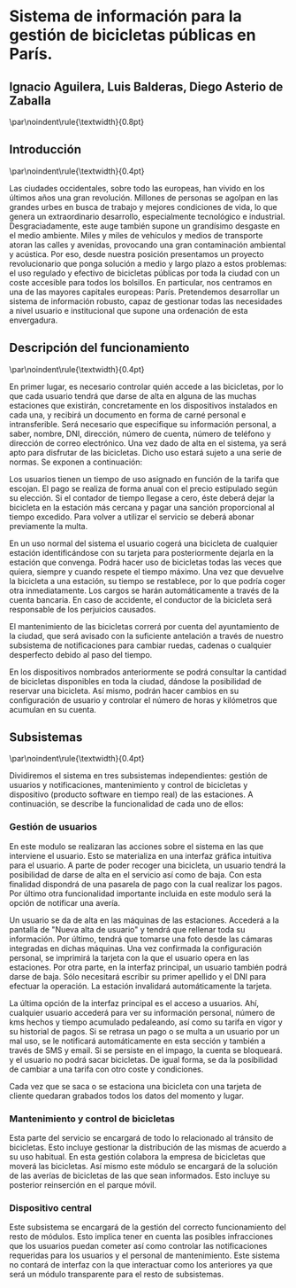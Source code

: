 # Sistema de información para la gestión de bicicletas públicas en París.
## Ignacio Aguilera, Luis Balderas, Diego Asterio de Zaballa
\par\noindent\rule{\textwidth}{0.8pt}  

## Introducción
\par\noindent\rule{\textwidth}{0.4pt}  

Las ciudades occidentales, sobre todo las europeas, han vivido en los últimos años una gran revolución. Millones de personas se agolpan en las grandes urbes en busca de trabajo y mejores condiciones de vida, lo que genera un extraordinario desarrollo, especialmente tecnológico e industrial. Desgraciadamente, este auge también supone un grandísimo desgaste en el medio ambiente. Miles y miles de vehículos y medios de transporte atoran las calles y avenidas, provocando una gran contaminación ambiental y acústica. Por eso, desde nuestra posición presentamos un proyecto revolucionario que ponga solución a medio y largo plazo a estos problemas: el uso regulado y efectivo de bicicletas públicas por toda la ciudad con un coste accesible para todos los bolsillos. En particular, nos centramos en una de las mayores capitales europeas: París. Pretendemos desarrollar un sistema de información robusto, capaz de gestionar todas las necesidades a nivel usuario e institucional que supone una ordenación de esta envergadura.  


## Descripción del funcionamiento
\par\noindent\rule{\textwidth}{0.4pt}

En primer lugar, es necesario controlar quién accede a las bicicletas, por lo que cada usuario tendrá que darse de alta en alguna de las muchas estaciones que existirán, concretamente en los dispositivos instalados en cada una, y recibirá un documento en forma de carné personal e intransferible. Será necesario que especifique su información personal, a saber, nombre, DNI, dirección, número de cuenta, número de teléfono y dirección de correo electrónico. Una vez dado de alta en el sistema, ya será apto para disfrutar de las bicicletas. Dicho uso estará sujeto a una serie de normas. Se exponen a continuación:

Los usuarios tienen un tiempo de uso asignado en función de la tarifa que escojan. El pago se realiza de forma anual con el precio estipulado según su elección. Si el contador de tiempo llegase a cero, éste deberá dejar la bicicleta en la estación más cercana y pagar una sanción proporcional al tiempo excedido. Para volver a utilizar el servicio se deberá abonar previamente la multa.  

En un uso normal del sistema el usuario cogerá una bicicleta de cualquier estación identificándose con su tarjeta para posteriormente dejarla en la estación que convenga. Podrá hacer uso de bicicletas todas las veces que quiera, siempre y cuando respete el tiempo máximo. Una vez que devuelve la bicicleta a una estación, su tiempo se restablece, por lo que podría coger otra inmediatamente. Los cargos se harán automáticamente a través de la cuenta bancaria. En caso de accidente, el conductor de la bicicleta será responsable de los perjuicios causados.

El mantenimiento de las bicicletas correrá por cuenta del ayuntamiento de la ciudad, que será avisado con la suficiente antelación a través de nuestro subsistema de notificaciones para cambiar ruedas, cadenas o cualquier desperfecto debido al paso del tiempo.

En los dispositivos nombrados anteriormente se podrá consultar la cantidad de bicicletas disponibles en toda la ciudad, dándose la posibilidad de reservar una bicicleta. Así mismo, podrán hacer cambios en su configuración de usuario y controlar el número de horas y kilómetros que acumulan en su cuenta.

## Subsistemas
\par\noindent\rule{\textwidth}{0.4pt}

Dividiremos el sistema en tres subsistemas independientes: gestión de usuarios y notificaciones, mantenimiento y control de bicicletas y dispositivo (producto software en tiempo real) de las estaciones. A continuación, se describe la funcionalidad de cada uno de ellos:

### Gestión de usuarios

En este modulo se realizaran las acciones sobre el sistema en las que interviene el usuario. Esto se materializa en una interfaz gráfica intuitiva para el usuario. A parte de poder recoger una bicicleta, un usuario tendrá la posibilidad de darse de alta en el servicio así como de baja. Con esta finalidad dispondrá de una pasarela de pago con la cual realizar los pagos. Por último otra funcionalidad importante incluida en este modulo será la opción de notificar una avería.

Un usuario se da de alta en las máquinas de las estaciones. Accederá a la pantalla de "Nueva alta de usuario" y tendrá que rellenar toda su información. Por último, tendrá que tomarse una foto desde las cámaras integradas en dichas máquinas. Una vez confirmada la configuración personal, se imprimirá la tarjeta con la que el usuario opera en las estaciones. Por otra parte, en la interfaz principal, un usuario también podrá darse de baja. Sólo necesitará escribir su primer apellido y el DNI para efectuar la operación. La estación invalidará automáticamente la tarjeta.

La última opción de la interfaz principal es el acceso a usuarios. Ahí, cualquier usuario accederá para ver su información personal, número de kms hechos y tiempo acumulado pedaleando, así como su tarifa en vigor y su historial de pagos. Si se retrasa un pago o se multa a un usuario por un mal uso, se le notificará automáticamente en esta sección y también a través de SMS y email. Si se persiste en el impago, la cuenta se bloqueará. y el usuario no podrá sacar bicicletas. De igual forma, se da la posibilidad de cambiar a una tarifa con otro coste y condiciones.

Cada vez que se saca o se estaciona una bicicleta con una tarjeta de cliente quedaran grabados todos los datos del momento y lugar.

### Mantenimiento y control de bicicletas

Esta parte del servicio se encargará de todo lo relacionado al tránsito de bicicletas. Esto incluye gestionar la distribución de las mismas de acuerdo a su uso habitual. En esta gestión colabora la empresa de bicicletas que moverá las bicicletas. Así mismo este módulo se encargará de la solución de las averías de bicicletas de las que sean informados. Esto incluye su posterior reinserción en el parque móvil.

### Dispositivo central

Este subsistema se encargará de la gestión del correcto funcionamiento del resto de módulos. Esto implica tener en cuenta las posibles infracciones que los usuarios puedan cometer así como controlar las notificaciones requeridas para los usuarios y el personal de mantenimiento. Este sistema no contará de interfaz con la que interactuar como los anteriores ya que será un módulo transparente para el resto de subsistemas.
